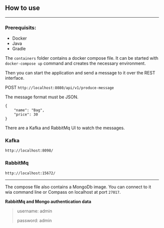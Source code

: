 ## How to use

---

### Prerequisits:

- Docker
- Java
- Gradle

The `containers` folder contains a docker compose file. It can be started with `docker-compose up` command and creates
the necessary environment.

Then you can start the application and send a message to it over the REST interface.

POST `http://localhost:8080/api/v1/produce-message`

The message format must be JSON.

```
{
    "name": "Bag",
    "price": 30
}
```

There are a Kafka and RabbitMq UI to watch the messages.

### Kafka

`http://localhost:8098/`

### RabbitMq

`http://localhost:15672/`

---

The compose file also contains a MongoDb image. You can connect to it wia command line or Compass on localhost at
port `27017`.

**RabbitMq and Mongo authentication data**

> username: admin
>
> password: admin






